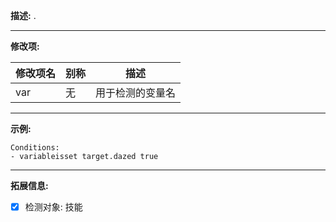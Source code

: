**描述:** .

---

**修改项:**

| 修改项名  | 别称           | 描述                      |
| --------- | -------------- | ------------------------- |
| var | 无 | 用于检测的变量名 |

---

**示例:**

```
Conditions:
- variableisset target.dazed true
```

---

**拓展信息:**

- [x] 检测对象: 技能
